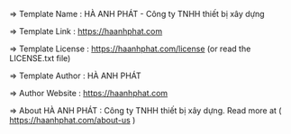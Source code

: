  =>  Template Name    : HÀ ANH PHÁT - Công ty TNHH thiết bị xây dựng

  =>  Template Link    : https://haanhphat.com

  =>  Template License : https://haanhphat.com/license (or read the LICENSE.txt file)

  =>  Template Author  : HÀ ANH PHÁT

  =>  Author Website   : https://haanhphat.com

  =>  About HÀ ANH PHÁT : Công ty TNHH thiết bị xây dựng. Read more at ( https://haanhphat.com/about-us )